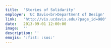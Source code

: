 ```yaml
---
title:  'Stories of Solidarity'
employer: 'UC Davis<br>Department of Design'
link:   'http://vis.ucdavis.edu/?page_id=980'
date:   2013-09-01 12:00:00
image:  ''
description: ''
emojis: ':fist: :sos:'
---
```

